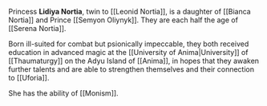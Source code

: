 Princess **Lidiya Nortia**, twin to [[Leonid Nortia]], is a daughter of [[Bianca Nortia]] and Prince [[Semyon Oliynyk]]. They are each half the age of [[Serena Nortia]].

Born ill-suited for combat but psionically impeccable, they both received education in advanced magic at the [[University of Anima|University]] of [[Thaumaturgy]] on the Adyu Island of [[Anima]], in hopes that they awaken further talents and are able to strengthen themselves and their connection to [[Uforia]].

She has the ability of [[Monism]].